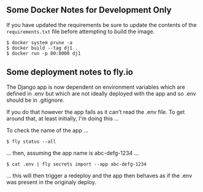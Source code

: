 ## Some Docker Notes for Development Only

If you have updated the requirements be sure to update the contents of the `requirements.txt` file before attempting to build the image.

```
$ docker system prune -a
$ docker build --tag dj1 .
$ docker run -p 80:8000 dj1
```
## Some deployment notes to fly.io

The Django app is now dependent on environment variables which are defined in .env but which are not ideally deployed with the app and so .env should be in .gitignore.

If you do that however the app fails as it can't read the .env file. To get around that, at least initially, I'm doing this ...

To check the name of the app ...
```
$ fly status --all
```

... then, assuming the app name is abc-defg-1234 ...

```
$ cat .env | fly secrets import --app abc-defg-1234
```

... this will then trigger a redeploy and the app then behaves as if the .env was present in the originaly deploy.

